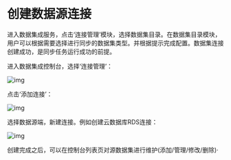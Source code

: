 # 创建数据源连接

进入数据集成服务，点击‘连接管理’模块，选择数据集目录。在数据集目录模块，用户可以根据需要选择进行同步的数据集类型。并根据提示完成配置。数据集连接创建成功，是同步任务运行成功的前提。

进入数据集成控制台，选择‘连接管理’：

![img](file:////Users/zhoulei5/Library/Group%20Containers/UBF8T346G9.Office/TemporaryItems/msohtmlclip/clip_image001.png)

点击‘添加连接’：

![img](file:////Users/zhoulei5/Library/Group%20Containers/UBF8T346G9.Office/TemporaryItems/msohtmlclip/clip_image002.png)

选择数据源端，新建连接。例如创建云数据库RDS连接：

![img](file:////Users/zhoulei5/Library/Group%20Containers/UBF8T346G9.Office/TemporaryItems/msohtmlclip/clip_image003.png)

创建完成之后，可以在控制台列表页对源数据集进行维护(添加/管理/修改/删除)·